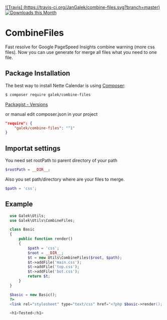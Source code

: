 [![Travis] (https://travis-ci.org/JanGalek/combine-files.svg?branch=master)](https://travis-ci.org/JanGalek/combine-files)
[![Downloads this Month](https://img.shields.io/packagist/dm/galek/combine-files.svg)](https://packagist.org/packages/galek/combine-files)

# CombineFiles
Fast resolve for Google PageSpeed Insights combine warning (more css files). Now you can use generate for merge all files what you need to one file.

Package Installation
-------------------

The best way to install Nette Calendar is using [Composer](http://getcomposer.org/):

```sh
$ composer require galek/combine-files
```

[Packagist - Versions](https://packagist.org/packages/galek/combine-files)

or manual edit composer.json in your project

```json
"require": {
    "galek/combine-files": "^1"
}
```

## Importat settings
You need set rootPath to parent directory of your path
```php
$rootPath = __DIR__;
```

Also you set path/directory where are your files to merge.
```php
$path = 'css';
```

## Example
```php
  use Galek\Utils;
  use Galek\Utils\CombineFiles;

  class Basic
  {
      public function render()
      {
          $path = 'css';
          $root = __DIR__;
          $t = new Utils\CombineFiles($root, $path);
          $t->addFile('main.css');
          $t->addFile('top.css');
          $t->addFile('bot.css');
          return $t;
      }
  }

  $basic = new Basic();
  ?>
  <link rel="stylesheet" type="text/css" href="<?php $basic->render(); ?>">

  <h1>Tested</h1>
```
